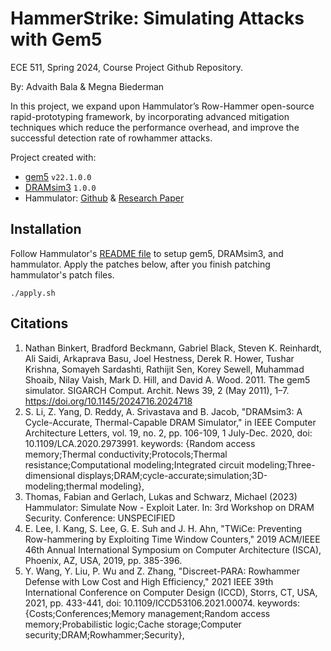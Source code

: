 # HammerStrike: Simulating Attacks with Gem5
ECE 511, Spring 2024, Course Project Github Repository.

By: Advaith Bala & Megna Biederman

In this project, we expand upon Hammulator’s Row-Hammer open-source rapid-prototyping framework, by incorporating advanced mitigation techniques which reduce the performance overhead, and improve the successful detection rate of rowhammer attacks. 


Project created with:
* [gem5](https://github.com/gem5/gem5) `v22.1.0.0`
* [DRAMsim3](https://github.com/umd-memsys/DRAMsim3) `1.0.0`
* Hammulator: [Github](https://github.com/cispa/hammulator/tree/main) & [Research Paper](https://dramsec.ethz.ch/papers/hammulator.pdf)
  
## Installation
Follow Hammulator's [README file](https://github.com/cispa/hammulator/blob/main/README.md) to setup gem5, DRAMsim3, and hammulator. Apply the patches below, after you finish patching hammulator's patch files. 

```
./apply.sh
```

## Citations
1. Nathan Binkert, Bradford Beckmann, Gabriel Black, Steven K. Reinhardt, Ali Saidi, Arkaprava Basu, Joel Hestness, Derek R. Hower, Tushar Krishna, Somayeh Sardashti, Rathijit Sen, Korey Sewell, Muhammad Shoaib, Nilay Vaish, Mark D. Hill, and David A. Wood. 2011. The gem5 simulator. SIGARCH Comput. Archit. News 39, 2 (May 2011), 1–7. https://doi.org/10.1145/2024716.2024718
2. S. Li, Z. Yang, D. Reddy, A. Srivastava and B. Jacob, "DRAMsim3: A Cycle-Accurate, Thermal-Capable DRAM Simulator," in IEEE Computer Architecture Letters, vol. 19, no. 2, pp. 106-109, 1 July-Dec. 2020, doi: 10.1109/LCA.2020.2973991.
keywords: {Random access memory;Thermal conductivity;Protocols;Thermal resistance;Computational modeling;Integrated circuit modeling;Three-dimensional displays;DRAM;cycle-accurate;simulation;3D-modeling;thermal modeling},
3. Thomas, Fabian and Gerlach, Lukas and Schwarz, Michael (2023) Hammulator: Simulate Now - Exploit Later. In: 3rd Workshop on DRAM Security. Conference: UNSPECIFIED
4. E. Lee, I. Kang, S. Lee, G. E. Suh and J. H. Ahn, "TWiCe: Preventing Row-hammering by Exploiting Time Window Counters," 2019 ACM/IEEE 46th Annual International Symposium on Computer Architecture (ISCA), Phoenix, AZ, USA, 2019, pp. 385-396.
5.  Y. Wang, Y. Liu, P. Wu and Z. Zhang, "Discreet-PARA: Rowhammer Defense with Low Cost and High Efficiency," 2021 IEEE 39th International Conference on Computer Design (ICCD), Storrs, CT, USA, 2021, pp. 433-441, doi: 10.1109/ICCD53106.2021.00074. keywords: {Costs;Conferences;Memory management;Random access memory;Probabilistic logic;Cache storage;Computer security;DRAM;Rowhammer;Security},
